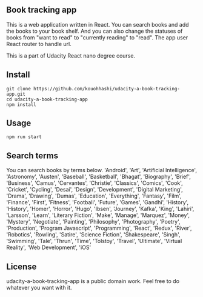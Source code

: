 ## Book tracking app
This is a web application written in React.
You can search books and add the books to your book shelf. And you can also change the statuses of books from "want to read" to "currently reading" to "read".
The app user React router to handle url.

This is a part of Udacity React nano degree course.

## Install
```
git clone https://github.com/kouohhashi/udacity-a-book-tracking-app.git
cd udacity-a-book-tracking-app
npm install
```

## Usage
```
npm run start
```

## Search terms
You can search books by terms below.
'Android', 'Art', 'Artificial Intelligence', 'Astronomy', 'Austen', 'Baseball', 'Basketball', 'Bhagat', 'Biography', 'Brief', 'Business', 'Camus', 'Cervantes', 'Christie', 'Classics', 'Comics', 'Cook', 'Cricket', 'Cycling', 'Desai', 'Design', 'Development', 'Digital Marketing', 'Drama', 'Drawing', 'Dumas', 'Education', 'Everything', 'Fantasy', 'Film', 'Finance', 'First', 'Fitness', 'Football', 'Future', 'Games', 'Gandhi', 'History', 'History', 'Homer', 'Horror', 'Hugo', 'Ibsen', 'Journey', 'Kafka', 'King', 'Lahiri', 'Larsson', 'Learn', 'Literary Fiction', 'Make', 'Manage', 'Marquez', 'Money', 'Mystery', 'Negotiate', 'Painting', 'Philosophy', 'Photography', 'Poetry', 'Production', 'Program Javascript', 'Programming', 'React', 'Redux', 'River', 'Robotics', 'Rowling', 'Satire', 'Science Fiction', 'Shakespeare', 'Singh', 'Swimming', 'Tale', 'Thrun', 'Time', 'Tolstoy', 'Travel', 'Ultimate', 'Virtual Reality', 'Web Development', 'iOS'

## License
udacity-a-book-tracking-app  is a public domain work. Feel free to do whatever you want with it.
